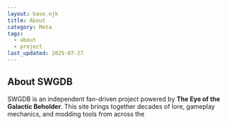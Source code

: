 ```yaml
---
layout: base.njk
title: About
category: Meta
tags:
  - about
  - project
last_updated: 2025-07-27
---
```


## About SWGDB

SWGDB is an independent fan-driven project powered by **The Eye of the Galactic Beholder**. This site brings together decades of lore, gameplay mechanics, and modding tools from across the
